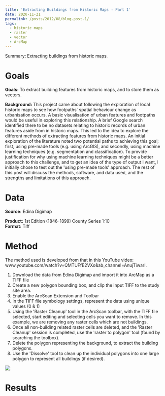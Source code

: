 ```yaml
---
title: 'Extracting Buildings from Historic Maps - Part 1'
date: 2020-11-21
permalink: /posts/2012/08/blog-post-1/
tags:
  - historic maps
  - raster
  - vector
  - ArcMap
---
```

Summary: Extracting buildings from historic maps. 


<h1>Goals</h1>
<b>Goals:</b> To extract building features from historic maps, and to store them as vectors. 

<p><b>Background:</b> This project came about following the exploration of local historic maps to see how footpaths' spatial behaviour change as urbanisation occurs. A basic visualisation of urban features and footpaths would be useful in exploring this relationship. A brief Google search identified there to be no datasets relating to historic records of urban features aside from in historic maps. 
This led to the idea to explore the different methods of extracting features from historic maps. 
An initial exploration of the literature noted two potential paths to achieving this goal; first, using pre-made tools (e.g. using ArcGIS), and secondly, using machine learning techniques (e.g. segmentation and classification).
To provide justification for why using machine learning techniques might be a better approach to this challenge, and to get an idea of the type of output I want, I initially chose to test out the 'using pre-made tools' approach. The rest of this post will discuss the methods, software, and data used, and the strengths and limitations of this approach. 

<h1>Data</h1>
<b>Source:</b> Edina Digimap
<p><b>Product:</b> 1st Edition (1846-1899) County Series 1:10 <br /><b>Format:</b> Tiff

<p><h1>Method</h1>
The method used is developed from that in this YouTube video: www.youtube.com/watch?v=QMTUFfE2VXo&ab_channel=AnujTiwari. <br />

1. Download the data from Edina Digimap and import it into ArcMap as a TIFF file
2. Create a new polygon bounding box, and clip the input TIFF to the study site area. 
3. Enable the ArcScan Extension and Toolbar
4. In the TIFF file symbology settings, represent the data using unique values (0 & 1)
5. Using the 'Raster Cleanup' tool in the ArcScan toolbar, with the TIFF file selected, start editing and selecting cells you want to remove. In this example, we are removing any raster cells which are not buildings. 
6. Once all non-building related raster cells are deleted, and the 'Raster Cleanup' session is completed, use the 'raster to polygon' tool (found by searching the toolbox). 
7. Delete the polygon representing the background, to extract the building polygons.
8. Use the 'Dissolve' tool to clean up the individual polygons into one large polygon to represent all buildings (if desired). 

<img src='\\uol.le.ac.uk\root\staff\home\c\ch510\My Documents\GitHub\website\webstie2\websitetest2\images\test_mkth_builds_raster_tidy.PNG'>

<h1>Results</h1>